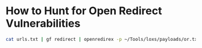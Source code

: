 # How to Hunt for Open Redirect Vulnerabilities

```bash
cat urls.txt | gf redirect | openredirex -p ~/Tools/loxs/payloads/or.txt
```
